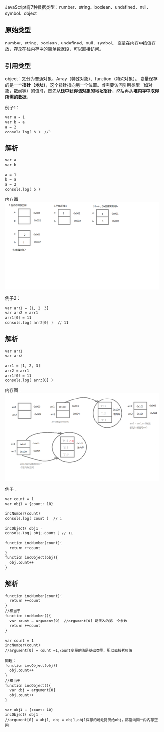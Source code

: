 JavaScript有7种数据类型：number、string、boolean、undefined、null、symbol、object
## 原始类型
number、string、boolean、undefined、null、symbol。
变量在内存中按值存放，存放在栈内存中的简单数据段，可以直接访问。
## 引用类型
object：又分为普通对象、Array（特殊对象）、function（特殊对象）。
变量保存的是一个**指针（地址）**，这个指针指向另一个位置。当需要访问引用类型（如对象，数组等）的值时，首先从**栈中获得该对象的地址指针**，然后再从**堆内存中取得所需的数据**。

例子1：
```
var a = 1
var b = a
a = 2
console.log( b )  //1
```
## 解析
```
var a
var b

a = 1
b = a
a = 2
console.log( b )
```
内存图：
![](imgs/基本类型内存图.png)

例子2：
```
var arr1 = [1, 2, 3]
var arr2 = arr1
arr1[0] = 11
console.log( arr2[0] )  // 11
```
## 解析
```
var arr1
var arr2

arr1 = [1, 2, 3]
arr2 = arr1
arr1[0] = 11
console.log( arr2[0] )
```
内存图：
![](imgs/引用类型内存图.png)

例子：
```
var count = 1
var obj1 = {count: 10}

incNumber(count)
console.log( count )  // 1

incObject( obj1 )
console.log( obj1.count ) // 11

function incNumber(count){
  return ++count
}
function incObject(obj){
  obj.count++
}
```
## 解析
```
function incNumber(count){
  return ++count
}
//相当于
function incNumber(){
  var count = argument[0]  //argument[0] 是传入的第一个参数
  return ++count
}

var count = 1
incNumber(count)
//argument[0] = count =1,count变量的值是基础类型，所以直接拷贝值

同理：
function incObject(obj){
  obj.count++
}
//相当于
function incObject(){
  var obj = argument[0]
  obj.count++
}

var obj1 = {count: 10}
incObject( obj1 )
//argument[0] = obj1, obj = obj1,obj1保存的地址拷贝给obj，都指向同一内内存空间
